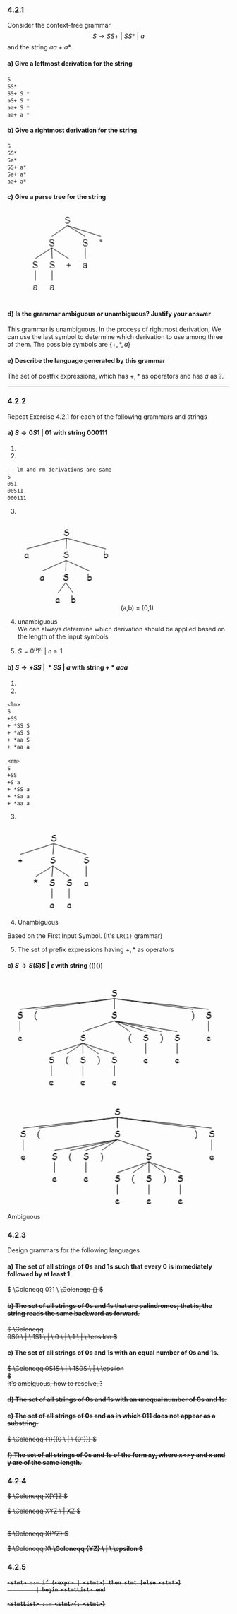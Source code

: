 ### 4.2.1 
Consider the context-free grammar $$ S \rightarrow SS+ \ | \ SS* \ | \ a$$ and the string $aa+a*$.

#### a) Give a leftmost derivation for the string
```
S 
SS*
SS+ S *
aS+ S *
aa+ S *
aa+ a *
```

#### b) Give a rightmost derivation for the string
```
S 
SS*
Sa*
SS+ a*
Sa+ a*
aa+ a*
```

#### c) Give a parse tree for the string
![alt text](image-4.png)

#### d) Is the grammar ambiguous or unambiguous? Justify your answer

This grammar is unambiguous. In the process of rightmost derivation,
We can use the last symbol to determine which derivation to use among three of them. The possible symbols are $\{+, *, a\}$

#### e) Describe the language generated by this grammar

The set of postfix expressions, which has $+, *$ as operators and has $a$ as ?.

---

### 4.2.2

Repeat Exercise 4.2.1 for each of the following grammars and strings

#### a) $S \rightarrow 0S1 \ | \ 01$ with string $000111$

1.
2.
```
-- lm and rm derivations are same
S
0S1
00S11
000111
```
3.
![alt text](image-5.png)
(a,b) = (0,1)  <br> 

4. unambiguous  <br>
We can always determine which derivation should be applied based on the length of the input symbols

5. $S = {0^n1^n \ | \ n \ge 1}$

#### b) $S \rightarrow +SS \ | \ *SS \ | \ a$ with string $+*aaa$

1.
2.
```
<lm>
S
+SS
+ *SS S
+ *aS S
+ *aa S
+ *aa a

<rm>
S
+SS
+S a
+ *SS a
+ *Sa a
+ *aa a
```
3.
![alt text](image-6.png)<br>

4. Unambiguous

Based on the First Input Symbol. (It's ```LR(1)``` grammar)

5. The set of prefix expressions having $+, *$ as operators

#### c) $S \rightarrow S(S)S \ | \ \epsilon$ with string $(()())$


![alt text](image-7.png)![alt text](image-8.png)
Ambiguous


### 4.2.3

Design grammars for the following languages

#### a) The set of all strings of 0s and 1s such that every 0 is immediately followed by at least 1

$
<A> \Coloneqq 0?1 \\
<S> \Coloneqq <A>\{<A>\}
$


#### b) The set of all strings of 0s and 1s that are palindromes; that is, the string reads the same backward as forward.

$
<S> \Coloneqq  
0S0 \ | \ 1S1 \ | \ 0 \ | \ 1 \ | \ \epsilon
$

#### c) The set of all strings of 0s and 1s with an equal number of 0s and 1s.

$
<S> \Coloneqq 0S1S \ | \ 1S0S \ | \ \epsilon  
$  <br>
It's ambiguous, how to resolve,,?

#### d) The set of all strings of 0s and 1s with an unequal number of 0s and 1s.


#### e) The set of all strings of 0s and as in which 011 does not appear as a substring.

$
<S> \Coloneqq \{1\}\{(0 \ | \ (01))\}
$

#### f) The set of all strings of 0s and 1s of the form xy, where x<>y and x and y are of the same length.


### 4.2.4

$
<A> \Coloneqq X[Y]Z
$<Br><Br>
$
<A> \Coloneqq XYZ \ | XZ
$
<br><Br><br>
$
<A> \Coloneqq X\{YZ\}
$<br><br>
$
<A> \Coloneqq X<B>\\
<B> \Coloneqq <B>\{YZ\} \ | \ \epsilon
$

### 4.2.5

```
<stmt> ::= if (<expr> | <stmt>) then stmt [else <stmt>]
         | begin <stmtList> end

<stmtList> ::= <stmt>{; <stmt>}
```




















